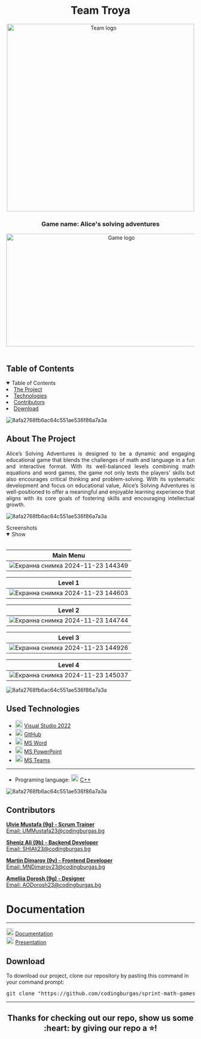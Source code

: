 <h1 align="center"> Team Troya </h1>
<div align="center">
<img src = "https://cdn.discordapp.com/attachments/1299358674724065291/1309860074558328943/troya_logo.png?ex=67446f41&is=67431dc1&hm=d6f5dc5a0724c23fb26c2ad2b36e847fc31f3231e4c39685ed22de3f72a1b087&" width = "500" alt = "Team logo" />
</div>
<h3 align="center"> Game name: Alice's solving adventures </h3> 
<div align="center">
    <img src = "https://github.com/user-attachments/assets/c04264e6-956f-4ab6-8ede-34cb1d87e9f3" width = "600" height ="300" alt = "Game logo" />
    </div>
<br>
    
<!-- TABLE OF CONTENTS -->
<h2 id="table-of-contents">Table of Contents</h2>
    
<details open="open">
    <summary>Table of Contents</summary>
    <li><a href="#about-the-project">  The Project</a></li>
    <li><a href="#used-technologies">  Technologies</a></li>
    <li><a href="#contributors">   Contributors</a></li>
    <li><a href="#download">    Download</a></li>
</details>
    
![8afa2768fb6ac64c551ae536f86a7a3a](https://github.com/user-attachments/assets/138e2c24-d2a7-45e6-9ae4-8dbbed773735)




    
<!-- ABOUT THE PROJECT -->
<h2 id="about-the-project">About The Project</h2>
    
<p align="justify">
    Alice’s Solving Adventures is designed to be a dynamic and engaging educational game that blends the challenges of math and language in a fun and interactive format. 
With its well-balanced levels combining math equations and word games, the game not only tests the players' skills but also encourages critical thinking and problem-solving. With its systematic development and focus on educational value, Alice’s Solving Adventures is well-positioned to offer a meaningful and enjoyable learning experience that aligns with its core goals of fostering skills and encouraging intellectual growth.

</p>
    
    
![8afa2768fb6ac64c551ae536f86a7a3a](https://github.com/user-attachments/assets/30993cee-3458-4a34-95ef-d498b6a727ee)

    
<summary>Screenshots</summary>
<details open="open">
<summary>Show</summary>
<br>
    
    
|                               Main Menu                               |
| :-------------------------------------------------------------------: | 
| ![Екранна снимка 2024-11-23 144349](https://github.com/user-attachments/assets/bee5dfe9-ffab-4c9d-91cc-42e3405a6126)


|                               Level 1                                 |
| :-------------------------------------------------------------------: | 
| ![Екранна снимка 2024-11-23 144603](https://github.com/user-attachments/assets/1f11a69e-7ad8-4a5c-a1fa-66841434cfb8)


|                               Level 2                                 |
| :-------------------------------------------------------------------: | 
| ![Екранна снимка 2024-11-23 144744](https://github.com/user-attachments/assets/82b49e8c-843d-4314-9e97-342be2a7afe1)

|                               Level 3                                 |
| :-------------------------------------------------------------------: | 
| ![Екранна снимка 2024-11-23 144926](https://github.com/user-attachments/assets/445ff51b-e8c2-4e0c-b54c-7708de02bf7d)

|                               Level 4                                 |
| :-------------------------------------------------------------------: | 
| ![Екранна снимка 2024-11-23 145037](https://github.com/user-attachments/assets/f27d7f38-502a-455f-8aa6-29f9d1f03ae1)




 

    
</details>
    
</td></tr></table>
<p></p>
    
![8afa2768fb6ac64c551ae536f86a7a3a](https://github.com/user-attachments/assets/30993cee-3458-4a34-95ef-d498b6a727ee)
    
##  Used Technologies
- <img src="https://upload.wikimedia.org/wikipedia/commons/thumb/2/2c/Visual_Studio_Icon_2022.svg/1200px-Visual_Studio_Icon_2022.svg.png" width="20" alt="Visual Studio 2022 Logo"> <a href="https://visualstudio.microsoft.com/vs/">Visual Studio 2022</a>
- <img src="https://github.githubassets.com/images/modules/logos_page/GitHub-Mark.png" width="20" alt="GitHub Logo"> <a href="https://github.com/">GitHub</a>
- <img src="https://upload.wikimedia.org/wikipedia/commons/thumb/f/fd/Microsoft_Office_Word_%282019%E2%80%93present%29.svg/2203px-Microsoft_Office_Word_%282019%E2%80%93present%29.svg.png" width="20" alt="MS Word Logo"> <a href="https://en.wikipedia.org/wiki/Microsoft_Word">MS Word</a>
- <img src="https://upload.wikimedia.org/wikipedia/commons/3/3b/Microsoft_PowerPoint_Logo.png" width="20" alt="MS PowerPoint Logo"> <a href="https://bg.wikipedia.org/wiki/Microsoft_PowerPoint">MS PowerPoint</a>
- <img src="https://upload.wikimedia.org/wikipedia/commons/thumb/c/c9/Microsoft_Office_Teams_%282018%E2%80%93present%29.svg/2203px-Microsoft_Office_Teams_%282018%E2%80%93present%29.svg.png" width="20" alt="MS Teams Logo"> <a href="https://www.microsoft.com/en-us/microsoft-teams/group-chat-software">MS Teams</a>
-----------------------------------------------------------------------------------------------------------------------------------
- Programing language: <img src="https://brandslogos.com/wp-content/uploads/thumbs/c-logo-vector.svg" width="20" alt="C++ Logo"> <a href="https://cplusplus.com/">C++</a>
    
    
![8afa2768fb6ac64c551ae536f86a7a3a](https://github.com/user-attachments/assets/30993cee-3458-4a34-95ef-d498b6a727ee)
    
<!-- CONTRIBUTORS -->
<h2 id="contributors">Contributors</h2>
    
<p>

<b><a href="https://github.com/UMMustafa23">Ulvie Mustafa (9g) - Scrum Trainer</b> 
<br>
Email: UMMustafa23@codingburgas.bg

<b><a href="https://github.com/SHIAli23">Sheniz Ali (9b) - Backend Developer</b> 
<br>
Email: SHIAli23@codingburgas.bg

<b><a href="https://github.com/MNDiamarov23">Martin Dimarov (9v) - Frontend Developer</b> 
<br>
Email: MNDimarov23@codingburgas.bg

<b><a href="https://github.com/AODorosh23">Ameliia Dorosh (9g) - Designer</b> 
<br>
Email: AODorosh23@codingburgas.bg

<h1>Documentation</h1>    
<hr>

<img src="https://upload.wikimedia.org/wikipedia/commons/thumb/f/fd/Microsoft_Office_Word_%282019%E2%80%93present%29.svg/2203px-Microsoft_Office_Word_%282019%E2%80%93present%29.svg.png" width="20" alt="MS Word Logo"> <a href="https://1drv.ms/w/c/674ad8e1afb161fe/EQUmdEqEvRRDqPfjrTcjWucBfeLeI9glbGn30jJTUTqY8w">Documentation</a>
<br>
<img src="https://upload.wikimedia.org/wikipedia/commons/3/3b/Microsoft_PowerPoint_Logo.png" width="20" alt="MS PowerPoint Logo"> <a href="https://eu.docworkspace.com/d/sIMvI55yFAtO8jroG">Presentation</a>
<br>

</p>
<h2>Download</h2>
    
<p>To download our project, clone our repository by pasting this command in your command prompt:</p>
    
<pre align="center">git clone "https://github.com/codingburgas/sprint-math-games-9th-grade-troya.git"</pre>

<hr>

<h2 align="center">Thanks for checking out our repo, show us some :heart: by giving our repo a ⭐️!</h2>
